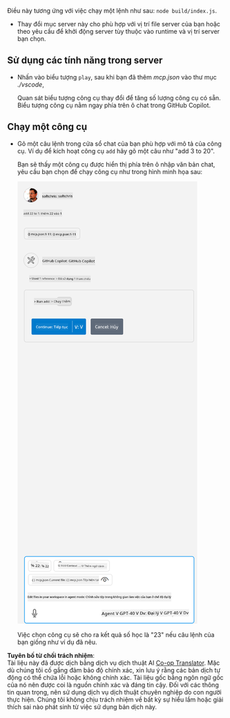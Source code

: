<!--
CO_OP_TRANSLATOR_METADATA:
{
  "original_hash": "5ef8f5821c1a04f7b1fc4f15098ecab8",
  "translation_date": "2025-07-13T19:44:20+00:00",
  "source_file": "03-GettingStarted/04-vscode/solution/README.md",
  "language_code": "vi"
}
-->
Điều này tương ứng với việc chạy một lệnh như sau: `node build/index.js`.

- Thay đổi mục server này cho phù hợp với vị trí file server của bạn hoặc theo yêu cầu để khởi động server tùy thuộc vào runtime và vị trí server bạn chọn.

## Sử dụng các tính năng trong server

- Nhấn vào biểu tượng `play`, sau khi bạn đã thêm *mcp.json* vào thư mục *./vscode*,

    Quan sát biểu tượng công cụ thay đổi để tăng số lượng công cụ có sẵn. Biểu tượng công cụ nằm ngay phía trên ô chat trong GitHub Copilot.

## Chạy một công cụ

- Gõ một câu lệnh trong cửa sổ chat của bạn phù hợp với mô tả của công cụ. Ví dụ để kích hoạt công cụ `add` hãy gõ một câu như "add 3 to 20".

    Bạn sẽ thấy một công cụ được hiển thị phía trên ô nhập văn bản chat, yêu cầu bạn chọn để chạy công cụ như trong hình minh họa sau:

    ![VS Code chỉ ra nó muốn chạy một công cụ](../../../../../translated_images/vscode-agent.d5a0e0b897331060518fe3f13907677ef52b879db98c64d68a38338608f3751e.vi.png)

    Việc chọn công cụ sẽ cho ra kết quả số học là "23" nếu câu lệnh của bạn giống như ví dụ đã nêu.

**Tuyên bố từ chối trách nhiệm**:  
Tài liệu này đã được dịch bằng dịch vụ dịch thuật AI [Co-op Translator](https://github.com/Azure/co-op-translator). Mặc dù chúng tôi cố gắng đảm bảo độ chính xác, xin lưu ý rằng các bản dịch tự động có thể chứa lỗi hoặc không chính xác. Tài liệu gốc bằng ngôn ngữ gốc của nó nên được coi là nguồn chính xác và đáng tin cậy. Đối với các thông tin quan trọng, nên sử dụng dịch vụ dịch thuật chuyên nghiệp do con người thực hiện. Chúng tôi không chịu trách nhiệm về bất kỳ sự hiểu lầm hoặc giải thích sai nào phát sinh từ việc sử dụng bản dịch này.